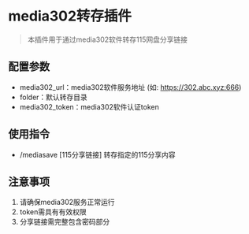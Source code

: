 # media302转存插件

> 本插件用于通过media302软件转存115网盘分享链接

## 配置参数
- media302_url：media302软件服务地址 (如: https://302.abc.xyz:666)
- folder：默认转存目录
- media302_token：media302软件认证token

## 使用指令
- /mediasave [115分享链接]  转存指定的115分享内容

## 注意事项
1. 请确保media302服务正常运行
2. token需具有有效权限
3. 分享链接需完整包含密码部分

